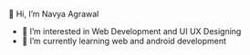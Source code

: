 👋 Hi, I’m Navya Agrawal
- 👀 I’m interested in Web Development and UI UX Designing
- 🌱 I’m currently learning web and android development

<!---
navyaagrawal29/navyaagrawal29 is a ✨ special ✨ repository because its `README.md` (this file) appears on your GitHub profile.
You can click the Preview link to take a look at your changes.
--->
